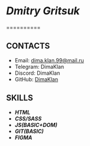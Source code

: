 [DimaKlan]: https://github.com/DimaKlan

# ***Dmitry Gritsuk***
==========

## **CONTACTS**
* Email: dima.klan.99@mail.ru
* Telegram: DimaKlan
* Discord: DimaKlan
* GitHub: [DimaKlan]


## **SKILLS**
* ***HTML***
* ***CSS/SASS***
* ***JS(BASIC+DOM)***
* ***GIT(BASIC)***
* ***FIGMA***
